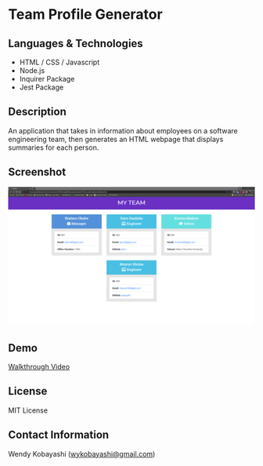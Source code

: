 # Team Profile Generator

## Languages & Technologies
* HTML / CSS / Javascript
* Node.js
* Inquirer Package
* Jest Package

## Description
An application that takes in information about employees on a software engineering team, then generates an HTML webpage that displays summaries for each person.

## Screenshot
<img src="assets/images/README-screenshot.png" alt="screenshot">

## Demo
[Walkthrough Video](https://iamalittleforest.github.io/10-team-profile-generator/assets/images/README-walkthrough.mp4)

## License
MIT License

## Contact Information
Wendy Kobayashi (<wykobayashi@gmail.com>)